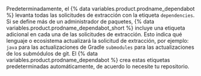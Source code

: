 Predeterminadamente, el {% data variables.product.prodname_dependabot %} levanta todas las solicitudes de extracción con la etiqueta `dependencies`. Si se define más de un administrador de paquetes, {% data variables.product.prodname_dependabot_short %} incluye una etiqueta adicional en cada una de las solicitudes de extracción. Esto indica qué lenguaje o ecosistema actualizará la solicitud de extracción, por ejemplo: `java` para las actualizaciones de Gradle `submodules` para las actualizaciones de los submódulos de git. El {% data variables.product.prodname_dependabot %} crea estas etiquetas predeterminadas automáticamente, de acuerdo lo necesite tu repositorio.
